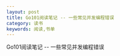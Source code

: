 ```yaml
---
layout: post
title: Go101阅读笔记 -- 一些常见并发编程错误
category: 读书
keywords: 阅读,书单
---
```


Go101阅读笔记 -- 一些常见并发编程错误